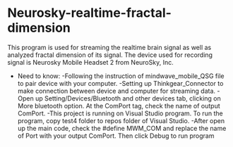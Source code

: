 # Neurosky-realtime-fractal-dimension
This program is used for streaming the realtime brain signal as well as analyzed fractal dimension of its signal. 
The device used for recording signal is Neurosky Mobile Headset 2 from NeuroSky, Inc.

+ Need to know:
-Following the instruction of mindwave_mobile_QSG file to pair device with your computer.
-Setting up Thinkgear_Connector to make connection between device and computer for streaming data.
-Open up Setting/Devices/Bluetooth and other devices tab, clicking on More bluetooth option. At the ComPort tag, check the name of output ComPort.
-This project is running on Visual Studio program. To run the program, copy test4 folder to repos folder of Visual Studio.
-After open up the main code, check the #define MWM_COM and replace the name of Port with your output ComPort. Then click Debug to run program

